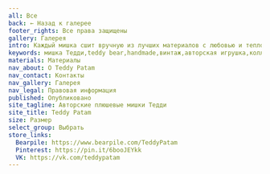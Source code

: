 ```yaml
---
all: Все
back: ← Назад к галерее
footer_rights: Все права защищены
gallery: Галерея
intro: Каждый мишка сшит вручную из лучших материалов с любовью и теплом в душе.
keywords: мишка Тедди,teddy bear,handmade,винтаж,авторская игрушка,коллекционный мишка,подарок,Тедди,плюшевый медведь,ретро игрушка,коллекция,ручная работа,уникальный подарок,винтажный мишка Тедди
materials: Материалы
nav_about: О Teddy Patam
nav_contact: Контакты
nav_gallery: Галерея
nav_legal: Правовая информация
published: Опубликовано
site_tagline: Авторские плюшевые мишки Тедди
site_title: Teddy Patam
size: Размер
select_group: Выбрать
store_links:
  Bearpile: https://www.bearpile.com/TeddyPatam
  Pinterest: https://pin.it/6booJEYkk
  VK: https://vk.com/teddypatam
---
```

